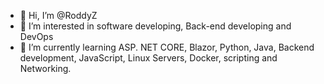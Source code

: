 - 👋 Hi, I’m @RoddyZ
- 👀 I’m interested in software developing, Back-end developing and DevOps
- 🌱 I’m currently learning ASP. NET CORE, Blazor, Python, Java, Backend development, JavaScript, Linux Servers, Docker, scripting and Networking.

<!---
RoddyZ/RoddyZ is a ✨ special ✨ repository because its `README.md` (this file) appears on your GitHub profile.
You can click the Preview link to take a look at your changes.
--->
